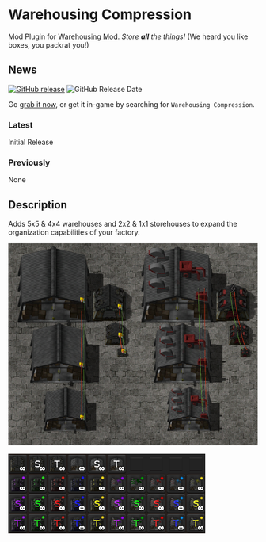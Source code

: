 # Warehousing Compression

Mod Plugin for [Warehousing Mod][warehousing-mod-portal-entry]. *Store **all** the things!* (We heard you like boxes, you packrat you!)


## News

[![GitHub release][badge-latest-release]][github-latest-release]
![GitHub Release Date][badge-release-date]

Go [grab it now][warehousing-compression-mod-portal-entry], or get it in-game by searching for `Warehousing Compression`.

### Latest

Initial Release

### Previously

None

## Description

Adds 5x5 & 4x4 warehouses and 2x2 & 1x1 storehouses to expand the organization capabilities of your factory.

![Warehouses in a Factorio map][hero-image-1]

![Recipe Icons][hero-image-2]

  [hero-image-1]: https://raw.githubusercontent.com/JDOGG88/Warehouse-Compression/master/hero-image-1.jpg
  [hero-image-2]: https://raw.githubusercontent.com/JDOGG88/Warehouse-Compression/master/hero-image-2.jpg

  [badge-latest-release]: https://img.shields.io/github/release/JDOGG88/Warehousing-Compression.svg?label=current+version
  [badge-release-date]: https://img.shields.io/github/release-date/JDOGG88/Warehousing-Compression.svg?label=released

  [github-latest-release]: https://github.com/JDOGG88/Warehousing-Compression/releases/latest
  [issue-tracker]: https://github.com/JDOGG88/Warehousing-Compression/issues
  [warehousing-mod-portal-entry]: https://mods.factorio.com/mod/Warehousing
  [warehousing-compression-mod-portal-entry]: https://mods.factorio.com/mod/Warehousing-Compression
